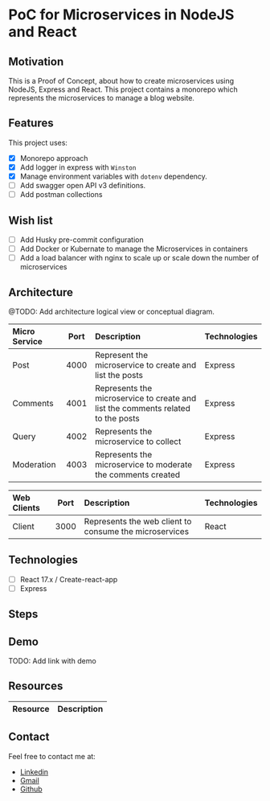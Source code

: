 # PoC for Microservices in NodeJS and React

## Motivation

This is a Proof of Concept, about how to create microservices using NodeJS, Express and React. This project contains a monorepo which represents the microservices to manage a blog website.

## Features

This project uses:

- [x] Monorepo approach
- [x] Add logger in express with `Winston`
- [x] Manage environment variables with `dotenv` dependency.
- [ ] Add swagger open API v3 definitions.
- [ ] Add postman collections

## Wish list

- [ ] Add Husky pre-commit configuration
- [ ] Add Docker or Kubernate to manage the Microservices in containers
- [ ] Add a load balancer with nginx to scale up or scale down the number of microservices

## Architecture

@TODO: Add architecture logical view or conceptual diagram.

| Micro Service | Port | Description                                                                      | Technologies |
| :------------ | :--: | :------------------------------------------------------------------------------- | :----------- |
| Post          | 4000 | Represent the microservice to create and list the posts                          | Express      |
| Comments      | 4001 | Represents the microservice to create and list the comments related to the posts | Express      |
| Query         | 4002 | Represents the microservice to collect                                           | Express      |
| Moderation    | 4003 | Represents the microservice to moderate the comments created                     | Express      |

| Web Clients | Port | Description                                            | Technologies |
| :---------- | :--: | :----------------------------------------------------- | :----------- |
| Client      | 3000 | Represents the web client to consume the microservices | React        |

## Technologies

- [ ] React 17.x / Create-react-app
- [ ] Express

## Steps

## Demo

TODO: Add link with demo

## Resources

| Resource | Description |
| :------: | ----------- |

## Contact

Feel free to contact me at:

- [Linkedin](https://www.linkedin.com/in/edwintorresdeveloper/)
- [Gmail](mailto:codesandtags@gmail.com)
- [Github](https://github.com/codesandtags)
